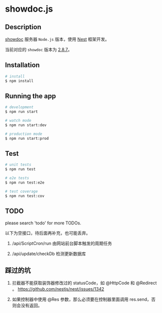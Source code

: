 # showdoc.js

## Description

[showdoc](https://github.com/star7th/showdoc) 服务器 `Node.js` 版本，使用 [Nest](https://github.com/nestjs/nest) 框架开发。

当前对应的 `showdoc` 版本为 [2.8.7](https://github.com/star7th/showdoc/releases/tag/v2.8.7)。

## Installation

```bash
# install
$ npm install
```

## Running the app

```bash
# development
$ npm run start

# watch mode
$ npm run start:dev

# production mode
$ npm run start:prod
```

## Test

```bash
# unit tests
$ npm run test

# e2e tests
$ npm run test:e2e

# test coverage
$ npm run test:cov
```

## TODO

please search 'todo' for more TODOs.

以下为空接口，待后面再补充，也可能丢弃。

1. /api/ScriptCron/run 由网站前台脚本触发的周期任务

2. /api/update/checkDb 检测更新数据库

## 踩过的坑

1. 拦截器不能获取装饰器修改过的 statusCode，如 @HttpCode 和 @Redirect 。 <https://github.com/nestjs/nest/issues/1342>

2. 如果控制器中使用 @Res 参数，那么必须要在控制器里面调用 res.send，否则会没有返回。
